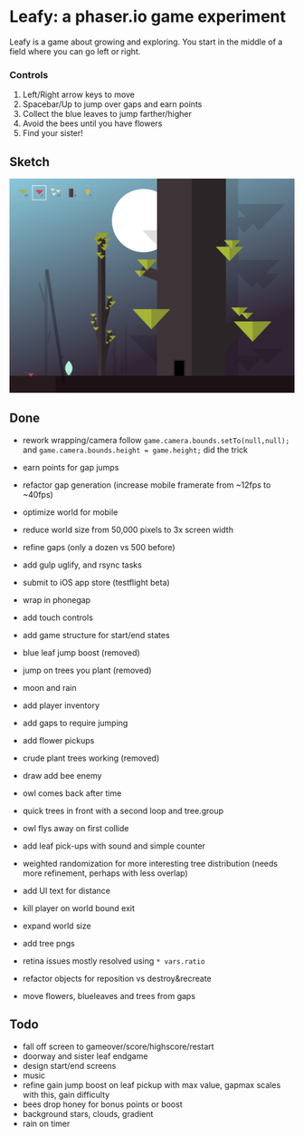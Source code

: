 # Leafy: a phaser.io game experiment

Leafy is a game about growing and exploring. You start in the middle of a field where you can go left or right.

### Controls
1. Left/Right arrow keys to move
2. Spacebar/Up to jump over gaps and earn points
3. Collect the blue leaves to jump farther/higher
4. Avoid the bees until you have flowers
5. Find your sister!

## Sketch
<img src="https://raw.githubusercontent.com/daverau/leafy/master/sketches/night.png">

## Done
- rework wrapping/camera follow `game.camera.bounds.setTo(null,null);` and `game.camera.bounds.height = game.height;` did the trick
- earn points for gap jumps
- refactor gap generation (increase mobile framerate from ~12fps to ~40fps)
- optimize world for mobile
- reduce world size from 50,000 pixels to 3x screen width
- refine gaps (only a dozen vs 500 before)
- add gulp uglify, and rsync tasks
- submit to iOS app store (testflight beta)
- wrap in phonegap
- add touch controls
- add game structure for start/end states
- blue leaf jump boost (removed)
- jump on trees you plant (removed)
- moon and rain
- add player inventory
- add gaps to require jumping
- add flower pickups
- crude plant trees working (removed)
- draw add bee enemy
- owl comes back after time
- quick trees in front with a second loop and tree.group
- owl flys away on first collide
- add leaf pick-ups with sound and simple counter
- weighted randomization for more interesting tree distribution (needs more refinement, perhaps with less overlap)
- add UI text for distance
- kill player on world bound exit
- expand world size
- add tree pngs
- retina issues mostly resolved using `* vars.ratio`

- refactor objects for reposition vs destroy&recreate
- move flowers, blueleaves and trees from gaps

## Todo
- fall off screen to gameover/score/highscore/restart
- doorway and sister leaf endgame
- design start/end screens
- music
- refine gain jump boost on leaf pickup with max value, gapmax scales with this, gain difficulty
- bees drop honey for bonus points or boost
- background stars, clouds, gradient
- rain on timer
